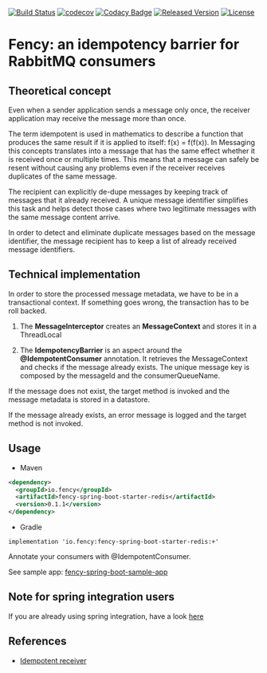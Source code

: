 [![Build Status][ci-img]][ci]
[![codecov](https://codecov.io/gh/ask4gilles/fency/branch/master/graph/badge.svg)](https://codecov.io/gh/ask4gilles/fency)
[![Codacy Badge](https://api.codacy.com/project/badge/Grade/7ee34d1388f549e1ad3298a967f388f0)](https://www.codacy.com/app/ask4gilles/fency?utm_source=github.com&amp;utm_medium=referral&amp;utm_content=ask4gilles/fency&amp;utm_campaign=Badge_Grade)
[![Released Version][maven-img]][maven]
[![License](https://img.shields.io/badge/License-Apache%202.0-blue.svg)](https://opensource.org/licenses/Apache-2.0)
# Fency: an idempotency barrier for RabbitMQ consumers
## Theoretical concept
Even when a sender application sends a message only once,
the receiver application may receive the message more than once.

The term idempotent is used in mathematics to describe a function that produces the same result 
if it is applied to itself: f(x) = f(f(x)). 
In Messaging this concepts translates into a message that has the same effect whether it is received 
once or multiple times. 
This means that a message can safely be resent without causing any problems even if the receiver receives 
duplicates of the same message.

The recipient can explicitly de-dupe messages by keeping track of messages that it already received. 
A unique message identifier simplifies this task and helps detect those cases where 
two legitimate messages with the same message content arrive.

In order to detect and eliminate duplicate messages based on the message identifier, 
the message recipient has to keep a list of already received message identifiers.

## Technical implementation

In order to store the processed message metadata, we have to be in a transactional context.
If something goes wrong, the transaction has to be roll backed.

1.  The **MessageInterceptor** creates an **MessageContext** and stores it in a ThreadLocal

2.  The **IdempotencyBarrier** is an aspect around the **@IdempotentConsumer** annotation. 
It retrieves the MessageContext and checks if the message already exists. 
The unique message key is composed by the messageId and the consumerQueueName.

If the message does not exist, the target method is invoked and the message metadata is stored in a datastore.

If the message already exists, an error message is logged and the target method is not invoked.

## Usage

* Maven
```xml
<dependency>
  <groupId>io.fency</groupId>
  <artifactId>fency-spring-boot-starter-redis</artifactId>
  <version>0.1.1</version>
</dependency>
```

* Gradle
```text
implementation 'io.fency:fency-spring-boot-starter-redis:+'
```

Annotate your consumers with @IdempotentConsumer.

See sample app: [fency-spring-boot-sample-app](https://github.com/fencyio/fency/tree/master/fency-spring-boot-sample-app)

## Note for spring integration users
If you are already using spring integration, have a look 
[here](https://docs.spring.io/spring-integration/docs/current/reference/html/#idempotent-receiver)

## References
* [Idempotent receiver](https://www.enterpriseintegrationpatterns.com/patterns/messaging/IdempotentReceiver.html)

[ci-img]: https://api.travis-ci.com/fencyio/fency.svg?branch=master
[ci]: https://travis-ci.com/fencyio/fency
[maven-img]: https://img.shields.io/maven-central/v/io.fency/fency-core.svg
[maven]: http://search.maven.org/#search%7Cga%7C1%7Cio.fency
